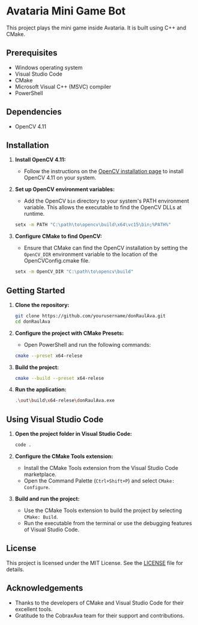 # Avataria Mini Game Bot

This project plays the mini game inside Avataria. It is built using C++ and CMake.

## Prerequisites

- Windows operating system
- Visual Studio Code
- CMake
- Microsoft Visual C++ (MSVC) compiler
- PowerShell

## Dependencies

- OpenCV 4.11

## Installation

1. **Install OpenCV 4.11:**
    - Follow the instructions on the [OpenCV installation page](https://opencv.org/releases/) to install OpenCV 4.11 on your system.

2. **Set up OpenCV environment variables:**
    - Add the OpenCV `bin` directory to your system's PATH environment variable. This allows the executable to find the OpenCV DLLs at runtime.
    ```sh
    setx -m PATH "C:\path\to\opencv\build\x64\vc15\bin;%PATH%"
    ```

3. **Configure CMake to find OpenCV:**
    - Ensure that CMake can find the OpenCV installation by setting the `OpenCV_DIR` environment variable to the location of the OpenCVConfig.cmake file.
    ```sh
    setx -m OpenCV_DIR "C:\path\to\opencv\build"
    ```

## Getting Started

1. **Clone the repository:**
    ```sh
    git clone https://github.com/yourusername/donRaulAva.git
    cd donRaulAva
    ```

2. **Configure the project with CMake Presets:**
    - Open PowerShell and run the following commands:
    ```sh
    cmake --preset x64-relese
    ```

3. **Build the project:**
    ```sh
    cmake --build --preset x64-relese
    ```

4. **Run the application:**
    ```sh
    .\out\build\x64-relese\donRaulAva.exe
    ```

## Using Visual Studio Code

1. **Open the project folder in Visual Studio Code:**
    ```sh
    code .
    ```

2. **Configure the CMake Tools extension:**
    - Install the CMake Tools extension from the Visual Studio Code marketplace.
    - Open the Command Palette (`Ctrl+Shift+P`) and select `CMake: Configure`.

3. **Build and run the project:**
    - Use the CMake Tools extension to build the project by selecting `CMake: Build`.
    - Run the executable from the terminal or use the debugging features of Visual Studio Code.

## License

This project is licensed under the MIT License. See the [LICENSE](LICENSE) file for details.

## Acknowledgements

- Thanks to the developers of CMake and Visual Studio Code for their excellent tools.
- Gratitude to the CobraxAva team for their support and contributions.
